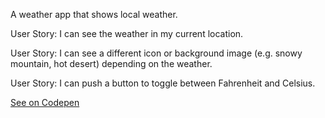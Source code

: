 A weather app that shows local weather.

User Story: I can see the weather in my current location.

User Story: I can see a different icon or background image (e.g. snowy mountain, hot desert) depending on the weather.

User Story: I can push a button to toggle between Fahrenheit and Celsius.

<a href="http://codepen.io/roromusic/full/egpdpO/">See on Codepen</a>

